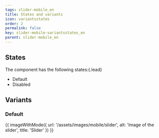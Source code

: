 ```yaml
---
tags: slider-mobile_en
title: States and variants
icon: variantsstates
order: 2
permalink: false  
key: slider-mobile-variantsstates_en
parent: slider-mobile_en
---
```


## States
The component has the following states:{.lead}
*   Default
*   Disabled

## Variants
### Default
{{ imageWithMode({
  url: '/assets/images/mobile/slider',
  alt: 'Image of the slider',
  title: 'Slider'
}) }}
